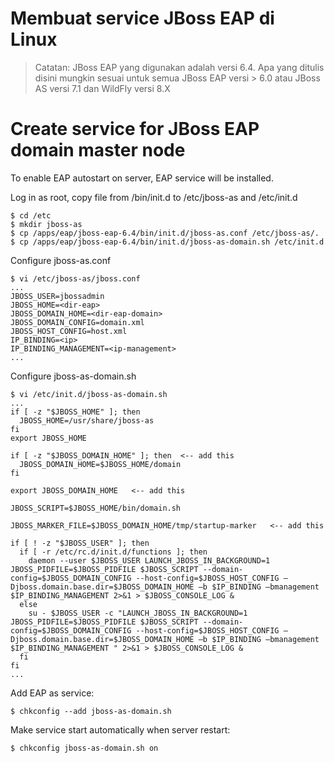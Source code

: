 # Membuat service JBoss EAP di Linux

> Catatan: JBoss EAP yang digunakan adalah versi 6.4. 
  Apa yang ditulis disini mungkin sesuai untuk semua JBoss EAP versi > 6.0 atau JBoss AS versi 7.1 dan WildFly versi 8.X


# Create service for JBoss EAP domain master node

To enable EAP autostart on server, EAP service will be installed.

Log in as root, copy file from <eap>/bin/init.d to /etc/jboss-as and /etc/init.d

```
$ cd /etc
$ mkdir jboss-as
$ cp /apps/eap/jboss-eap-6.4/bin/init.d/jboss-as.conf /etc/jboss-as/. $ cp /apps/eap/jboss-eap-6.4/bin/init.d/jboss-as-domain.sh /etc/init.d
```

Configure jboss-as.conf

```
$ vi /etc/jboss-as/jboss.conf
...
JBOSS_USER=jbossadmin
JBOSS_HOME=<dir-eap>
JBOSS_DOMAIN_HOME=<dir-eap-domain>
JBOSS_DOMAIN_CONFIG=domain.xml
JBOSS_HOST_CONFIG=host.xml
IP_BINDING=<ip>
IP_BINDING_MANAGEMENT=<ip-management>
...
```

Configure jboss-as-domain.sh

```
$ vi /etc/init.d/jboss-as-domain.sh 
...
if [ -z "$JBOSS_HOME" ]; then
  JBOSS_HOME=/usr/share/jboss-as
fi
export JBOSS_HOME

if [ -z "$JBOSS_DOMAIN_HOME" ]; then  <-- add this
  JBOSS_DOMAIN_HOME=$JBOSS_HOME/domain
fi

export JBOSS_DOMAIN_HOME   <-- add this

JBOSS_SCRIPT=$JBOSS_HOME/bin/domain.sh

JBOSS_MARKER_FILE=$JBOSS_DOMAIN_HOME/tmp/startup-marker   <-- add this

if [ ! -z "$JBOSS_USER" ]; then
  if [ -r /etc/rc.d/init.d/functions ]; then
    daemon --user $JBOSS_USER LAUNCH_JBOSS_IN_BACKGROUND=1 JBOSS_PIDFILE=$JBOSS_PIDFILE $JBOSS_SCRIPT --domain-config=$JBOSS_DOMAIN_CONFIG --host-config=$JBOSS_HOST_CONFIG –Djboss.domain.base.dir=$JBOSS_DOMAIN_HOME –b $IP_BINDING –bmanagement $IP_BINDING_MANAGEMENT 2>&1 > $JBOSS_CONSOLE_LOG &
  else
    su - $JBOSS_USER -c "LAUNCH_JBOSS_IN_BACKGROUND=1 JBOSS_PIDFILE=$JBOSS_PIDFILE $JBOSS_SCRIPT --domain-config=$JBOSS_DOMAIN_CONFIG --host-config=$JBOSS_HOST_CONFIG –Djboss.domain.base.dir=$JBOSS_DOMAIN_HOME –b $IP_BINDING –bmanagement $IP_BINDING_MANAGEMENT " 2>&1 > $JBOSS_CONSOLE_LOG &
  fi
fi
...
```

Add EAP as service:

```
$ chkconfig --add jboss-as-domain.sh
```

Make service start automatically when server restart:
```
$ chkconfig jboss-as-domain.sh on
```
